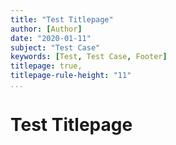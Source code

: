 ```yaml
---
title: "Test Titlepage"
author: [Author]
date: "2020-01-11"
subject: "Test Case"
keywords: [Test, Test Case, Footer]
titlepage: true,
titlepage-rule-height: "11"
...
```


# Test Titlepage